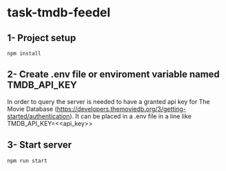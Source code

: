 # task-tmdb-feedel

## 1- Project setup
```
npm install
```

## 2- Create .env file or enviroment variable named TMDB_API_KEY
In order to query the server is needed to have a granted api key for The Movie Database (https://developers.themoviedb.org/3/getting-started/authentication).
It can be placed in a .env file in a line like TMDB_API_KEY=<<api_key>>


## 3- Start server
```
npm run start
```
